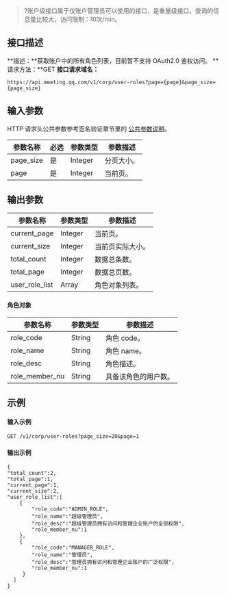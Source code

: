>?账户级接口属于仅账户管理员可以使用的接口，是重量级接口，查询的信息量比较大，访问限制：10次/min。
## 接口描述
**描述：**获取账户中的所有角色列表，目前暂不支持 OAuth2.0 鉴权访问。
**请求方法：**GET
**接口请求域名：**
```plaintext
https://api.meeting.qq.com/v1/corp/user-roles?page={page}&page_size={page_size}
```
 
## 输入参数
HTTP 请求头公共参数参考签名验证章节里的 [公共参数说明](https://cloud.tencent.com/document/product/1095/42413#.E5.85.AC.E5.85.B1.E5.8F.82.E6.95.B0)。

| 参数名称  | 必选 | 参数类型 | 参数描述 |
| --------- | ---- | -------- | -------- |
| page_size | 是   | Integer  | 分页大小。 |
| page      | 是   | Integer  | 当前页。   |


## 输出参数

| 参数名称       | 参数类型                                                     | 参数描述       |
| -------------- | ------------------------------------------------------------ | -------------- |
| current_page   |  Integer                                                      | 当前页。         |
| current_size   |  Integer                                                      | 当前页实际大小。 |
| total_count    | Integer                                                      | 数据总条数。     |
| total_page     | Integer                                                      | 数据总页数。     |
| user_role_list |  Array| 角色对象列表。   |

#### 角色对象

| 参数名称       | 参数类型 | 参数描述           |
| -------------- |  -------- | ------------------ |
| role_code      |  String   | 角色 code。           |
| role_name      |  String   | 角色 name。           |
| role_desc      | String   | 角色描述。           |
| role_member_nu | String   | 具备该角色的用户数。 |






## 示例
#### 输入示例

```plaintext
GET /v1/corp/user-roles?page_size=20&page=1
```

#### 输出示例 


```plaintext
{
"total_count":2,
"total_page":1,
"current_page":1,
"current_size":2,
"user_role_list":[
    {
        "role_code":"ADMIN_ROLE",
        "role_name":"超级管理员",
        "role_desc":"超级管理员拥有访问和管理企业账户的全部权限",
        "role_member_nu":1
    },
    {
        "role_code":"MANAGER_ROLE",
        "role_name":"管理员",
        "role_desc":"管理员拥有访问和管理企业账户的广泛权限",
        "role_member_nu":1
     }
  ]
}
```



